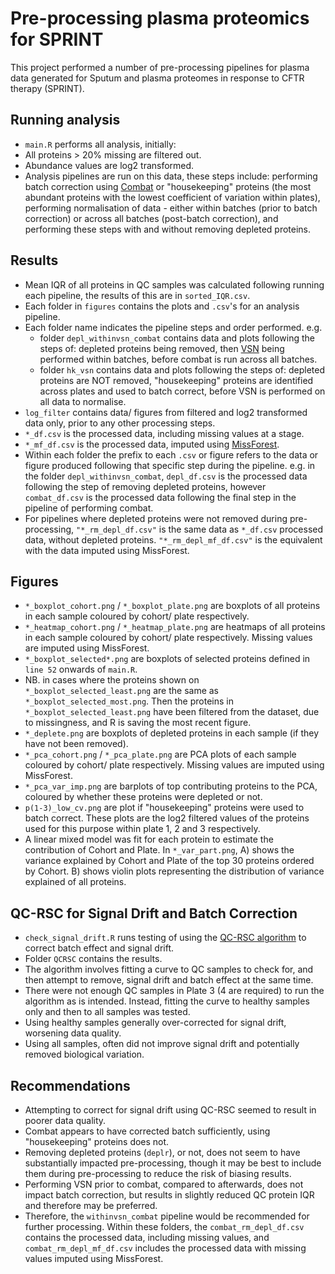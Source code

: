 # Pre-processing plasma proteomics for SPRINT
This project performed a number of pre-processing pipelines for plasma data generated for Sputum and plasma proteomes in response to CFTR therapy (SPRINT).

## Running analysis
- ```main.R``` performs all analysis, initially:
- All proteins > 20% missing are filtered out.
- Abundance values are log2 transformed.
- Analysis pipelines are run on this data, these steps include: performing batch correction using [Combat](https://rdrr.io/bioc/sva/man/ComBat.html) or "housekeeping" proteins (the most abundant proteins with the lowest coefficient of variation within plates), performing normalisation of data - either within batches (prior to batch correction) or across all batches (post-batch correction), and performing these steps with and without removing depleted proteins.

## Results
- Mean IQR of all proteins in QC samples was calculated following running each pipeline, the results of this are in ```sorted_IQR.csv```.
- Each folder in ```figures``` contains the plots and ```.csv```'s for an analysis pipeline.
- Each folder name indicates the pipeline steps and order performed. e.g.
	- folder ```depl_withinvsn_combat``` contains data and plots following the steps of: depleted proteins being removed, then [VSN](https://bioconductor.org/packages/devel/bioc/vignettes/vsn/inst/doc/A-vsn.html) being performed within batches, before combat is run across all batches.
	- folder ```hk_vsn``` contains data and plots following the steps of: depleted proteins are NOT removed, "housekeeping" proteins are identified across plates and used to batch correct, before VSN is performed on all data to normalise.
- ```log_filter``` contains data/ figures from filtered and log2 transformed data only, prior to any other processing steps.
- ```*_df.csv``` is the processed data, including missing values at a stage. 
- ```*_mf_df.csv``` is the processed data, imputed using [MissForest](https://academic.oup.com/bioinformatics/article/28/1/112/219101?).
- Within each folder the prefix to each ```.csv``` or figure refers to the data or figure produced following that specific step during the pipeline. e.g. in the folder ```depl_withinvsn_combat```, ```depl_df.csv``` is the processed data following the step of removing depleted proteins, however ```combat_df.csv``` is the processed data following the final step in the pipeline of performing combat.
- For pipelines where depleted proteins were not removed during pre-processing, ```"*_rm_depl_df.csv"``` is the same data as ```*_df.csv``` processed data, without depleted proteins. ```"*_rm_depl_mf_df.csv"``` is the equivalent with the data imputed using MissForest.

## Figures
- ```*_boxplot_cohort.png``` / ```*_boxplot_plate.png``` are boxplots of all proteins in each sample coloured by cohort/ plate respectively.
- ```*_heatmap_cohort.png``` / ```*_heatmap_plate.png``` are heatmaps of all proteins in each sample coloured by cohort/ plate respectively. Missing values are imputed using MissForest.
- ```*_boxplot_selected*.png``` are boxplots of selected proteins defined in ```line 52``` onwards of ```main.R```.
- NB. in cases where the proteins shown on ```*_boxplot_selected_least.png``` are the same as ```*_boxplot_selected_most.png```. Then the proteins in ```*_boxplot_selected_least.png``` have been filtered from the dataset, due to missingness, and R is saving the most recent figure.
- ```*_deplete.png``` are boxplots of depleted proteins in each sample (if they have not been removed).
- ```*_pca_cohort.png``` / ```*_pca_plate.png``` are PCA plots of each sample coloured by cohort/ plate respectively. Missing values are imputed using MissForest.
- ```*_pca_var_imp.png``` are barplots of top contributing proteins to the PCA, coloured by whether these proteins were depleted or not.
- ```p(1-3)_low_cv.png``` are plot if "housekeeping" proteins were used to batch correct. These plots are the log2 filtered values of the proteins used for this purpose within plate 1, 2 and 3 respectively.
 - A linear mixed model was fit for each protein to estimate the contribution of Cohort and Plate. In ```*_var_part.png```, A) shows the variance explained by Cohort and Plate of the top 30 proteins ordered by Cohort. B) shows violin plots representing the distribution of variance explained of all proteins.

## QC-RSC for Signal Drift and Batch Correction
- ```check_signal_drift.R``` runs testing of using the [QC-RSC algorithm](https://bioconductor.org/packages/release/bioc/vignettes/pmp/inst/doc/pmp_vignette_signal_batch_correction_mass_spectrometry.html) to correct batch effect and signal drift. 
- Folder ```QCRSC``` contains the results.
- The algorithm involves fitting a curve to QC samples to check for, and then attempt to remove, signal drift and batch effect at the same time.
- There were not enough QC samples in Plate 3 (4 are required) to run the algorithm as is intended. Instead, fitting the curve to healthy samples only and then to all samples was tested.
- Using healthy samples generally over-corrected for signal drift, worsening data quality.
- Using all samples, often did not improve signal drift and potentially removed biological variation.

## Recommendations
- Attempting to correct for signal drift using QC-RSC seemed to result in poorer data quality.
- Combat appears to have corrected batch sufficiently, using "housekeeping" proteins does not.
- Removing depleted proteins (```deplr```), or not, does not seem to have substantially impacted pre-processing, though it may be best to include them during pre-processing to reduce the risk of biasing results. 
- Performing VSN prior to combat, compared to afterwards, does not impact batch correction, but results in slightly reduced QC protein IQR and therefore may be preferred.
- Therefore, the ```withinvsn_combat``` pipeline would be recommended for further processing. Within these folders, the ```combat_rm_depl_df.csv``` contains the processed data, including missing values, and ```combat_rm_depl_mf_df.csv``` includes the processed data with missing values imputed using MissForest.